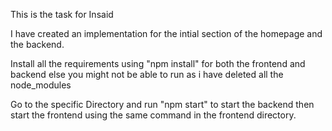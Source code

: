 This is the task for Insaid

I have created an implementation for the intial section of the homepage and the backend.

Install all the requirements using "npm install" for both the frontend and backend else you might not be able to run as i have deleted all the node_modules

Go to the specific Directory and run "npm start" to start the backend then start the frontend using the same command in the frontend directory.